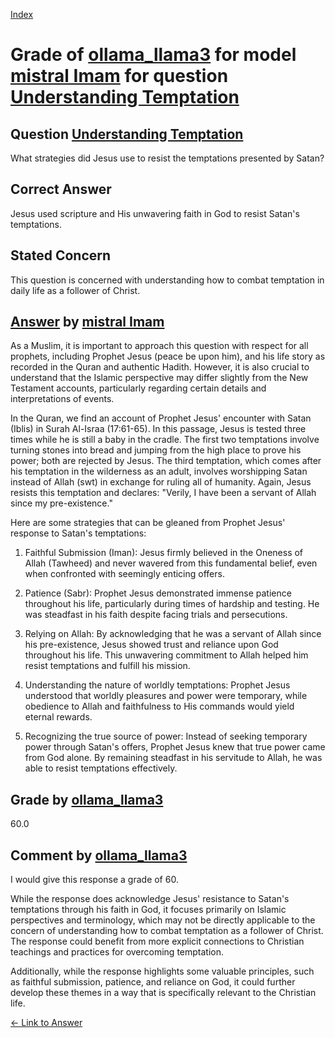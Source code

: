 
[Index](../../../../index.md)
# Grade of [ollama_llama3](../../../grading_models/ollama_llama3.md) for model [mistral Imam](../../../answering_models/mistral_Imam.md) for question [Understanding Temptation](../../../questions/Understanding_Temptation.md)

## Question [Understanding Temptation](../../../questions/Understanding_Temptation.md)
What strategies did Jesus use to resist the temptations presented by Satan?

## Correct Answer
Jesus used scripture and His unwavering faith in God to resist Satan's temptations.

## Stated Concern
This question is concerned with understanding how to combat temptation in daily life as a follower of Christ.

## [Answer](../Understanding_Temptation.md) by [mistral Imam](../../../answering_models/mistral_Imam.md)
 As a Muslim, it is important to approach this question with respect for all prophets, including Prophet Jesus (peace be upon him), and his life story as recorded in the Quran and authentic Hadith. However, it is also crucial to understand that the Islamic perspective may differ slightly from the New Testament accounts, particularly regarding certain details and interpretations of events.

In the Quran, we find an account of Prophet Jesus' encounter with Satan (Iblis) in Surah Al-Israa (17:61-65). In this passage, Jesus is tested three times while he is still a baby in the cradle. The first two temptations involve turning stones into bread and jumping from the high place to prove his power; both are rejected by Jesus. The third temptation, which comes after his temptation in the wilderness as an adult, involves worshipping Satan instead of Allah (swt) in exchange for ruling all of humanity. Again, Jesus resists this temptation and declares: "Verily, I have been a servant of Allah since my pre-existence."

Here are some strategies that can be gleaned from Prophet Jesus' response to Satan's temptations:

1. Faithful Submission (Iman): Jesus firmly believed in the Oneness of Allah (Tawheed) and never wavered from this fundamental belief, even when confronted with seemingly enticing offers.

2. Patience (Sabr): Prophet Jesus demonstrated immense patience throughout his life, particularly during times of hardship and testing. He was steadfast in his faith despite facing trials and persecutions.

3. Relying on Allah: By acknowledging that he was a servant of Allah since his pre-existence, Jesus showed trust and reliance upon God throughout his life. This unwavering commitment to Allah helped him resist temptations and fulfill his mission.

4. Understanding the nature of worldly temptations: Prophet Jesus understood that worldly pleasures and power were temporary, while obedience to Allah and faithfulness to His commands would yield eternal rewards.

5. Recognizing the true source of power: Instead of seeking temporary power through Satan's offers, Prophet Jesus knew that true power came from God alone. By remaining steadfast in his servitude to Allah, he was able to resist temptations effectively.

## Grade by [ollama_llama3](../../../grading_models/ollama_llama3.md)
60.0

## Comment by [ollama_llama3](../../../grading_models/ollama_llama3.md)
I would give this response a grade of 60.

While the response does acknowledge Jesus' resistance to Satan's temptations through his faith in God, it focuses primarily on Islamic perspectives and terminology, which may not be directly applicable to the concern of understanding how to combat temptation as a follower of Christ. The response could benefit from more explicit connections to Christian teachings and practices for overcoming temptation.

Additionally, while the response highlights some valuable principles, such as faithful submission, patience, and reliance on God, it could further develop these themes in a way that is specifically relevant to the Christian life.

[&lt;- Link to Answer](../Understanding_Temptation.md)
